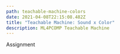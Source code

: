 ```yaml
---
path: teachable-machine-colors
date: 2021-04-08T22:15:08.482Z
title: "Teachable Machine: Sound x Color"
description: ML4PCOMP Teachable Machine
---
```

Assignment